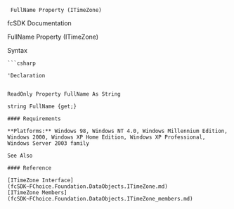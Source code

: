 ﻿     FullName Property (ITimeZone)                                                   

fcSDK Documentation

FullName Property (ITimeZone)

Syntax

```vbnet
```csharp

'Declaration
 

ReadOnly Property FullName As String

string FullName {get;}

#### Requirements

**Platforms:** Windows 98, Windows NT 4.0, Windows Millennium Edition, Windows 2000, Windows XP Home Edition, Windows XP Professional, Windows Server 2003 family

See Also

#### Reference

[ITimeZone Interface](fcSDK~FChoice.Foundation.DataObjects.ITimeZone.md)  
[ITimeZone Members](fcSDK~FChoice.Foundation.DataObjects.ITimeZone_members.md)